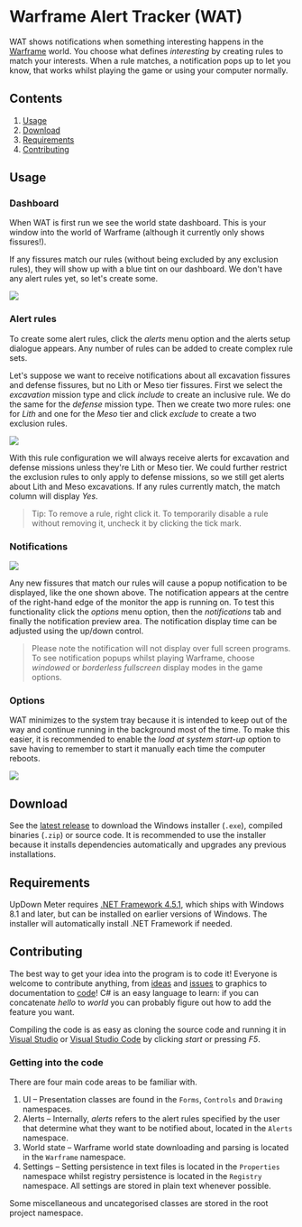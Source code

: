 
Warframe Alert Tracker (WAT)
============================

WAT shows notifications when something interesting happens in the [Warframe][Warframe] world. You choose what defines *interesting* by creating rules to match your interests. When a rule matches, a notification pops up to let you know, that works whilst playing the game or using your computer normally.

Contents
--------

  1. [Usage](#usage)
  2. [Download](#download)
  3. [Requirements](#requirements)
  4. [Contributing](#contributing)

Usage
-----

### Dashboard

When WAT is first run we see the world state dashboard. This is your window into the world of Warframe (although it currently only shows fissures!).

If any fissures match our rules (without being excluded by any exclusion rules), they will show up with a blue tint on our dashboard. We don't have any alert rules yet, so let's create some.

![][Dashboard]

### Alert rules

To create some alert rules, click the *alerts* menu option and the alerts setup dialogue appears. Any number of rules can be added to create complex rule sets.

Let's suppose we want to receive notifications about all excavation fissures and defense fissures, but no Lith or Meso tier fissures. First we select the *excavation* mission type and click *include* to create an inclusive rule. We do the same for the *defense* mission type. Then we create two more rules: one for *Lith* and one for the *Meso* tier and click *exclude* to create a two exclusion rules.

![][Alerts]

With this rule configuration we will always receive alerts for excavation and defense missions unless they're Lith or Meso tier. We could further restrict the exclusion rules to only apply to defense missions, so we still get alerts about Lith and Meso excavations. If any rules currently match, the match column will display *Yes*.

> Tip: To remove a rule, right click it. To temporarily disable a rule without removing it, uncheck it by clicking the tick mark.

### Notifications

![][Notification]

Any new fissures that match our rules will cause a popup notification to be displayed, like the one shown above. The notification appears at the centre of the right-hand edge of the monitor the app is running on. To test this functionality click the *options* menu option, then the *notifications* tab and finally the notification preview area. The notification display time can be adjusted using the up/down control.

> Please note the notification will not display over full screen programs. To see notification popups whilst playing Warframe, choose *windowed* or *borderless fullscreen* display modes in the game options.

### Options

WAT minimizes to the system tray because it is intended to keep out of the way and continue running in the background most of the time. To make this easier, it is recommended to enable the *load at system start-up* option to save having to remember to start it manually each time the computer reboots.

![][Options]

Download
--------

See the [latest release][Latest release] to download the Windows installer (`.exe`), compiled binaries (`.zip`) or source code. It is recommended to use the installer because it installs dependencies automatically and upgrades any previous installations.

Requirements
------------

UpDown Meter requires [.NET Framework 4.5.1][.NET Framework], which ships with Windows 8.1 and later, but can be installed on earlier versions of Windows. The installer will automatically install .NET Framework if needed.

Contributing
------------

The best way to get your idea into the program is to code it! Everyone is welcome to contribute anything, from [ideas][Issues] and [issues][Issues] to graphics to documentation to [code][PRs]! C# is an easy language to learn: if you can concatenate *hello* to *world* you can probably figure out how to add the feature you want.

Compiling the code is as easy as cloning the source code and running it in [Visual Studio][Visual Studio] or [Visual Studio Code][VS Code] by clicking *start* or pressing *F5*. 

### Getting into the code

There are four main code areas to be familiar with.

  1. UI – Presentation classes are found in the `Forms`, `Controls` and `Drawing` namespaces.
  1. Alerts – Internally, *alerts* refers to the alert rules specified by the user that determine what they want to be notified about, located in the `Alerts` namespace.
  1. World state – Warframe world state downloading and parsing is located in the `Warframe` namespace.
  1. Settings – Setting persistence in text files is located in the `Properties` namespace whilst registry persistence is located in the `Registry` namespace. All settings are stored in plain text whenever possible.

Some miscellaneous and uncategorised classes are stored in the root project namespace.


  [Latest release]: https://github.com/ScriptFUSION/WAT/releases/latest
  [Issues]: https://github.com/ScriptFUSION/WAT/issues
  [PRs]: https://github.com/ScriptFUSION/WAT/pulls
  
  [Dashboard]: Screenshots/dashboard.png
  [Alerts]: Screenshots/alerts.png
  [Notification]: Screenshots/notification.png
  [Options]: Screenshots/options.png

  [.NET Framework]: http://go.microsoft.com/fwlink/p/?LinkId=310159
  [Visual Studio]: https://visualstudio.microsoft.com/
  [VS Code]: https://code.visualstudio.com/
  [Warframe]: https://www.warframe.com/
